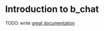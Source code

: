 # Introduction to b_chat

TODO: write [great documentation](http://jacobian.org/writing/what-to-write/)
